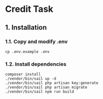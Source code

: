 # Credit Task

## 1. Installation

### 1.1. Copy and modify .env
`cp .env.example .env`

### 1.2. Install dependencies
```
composer install
./vendor/bin/sail up -d
./vendor/bin/sail php artisan key:generate
./vendor/bin/sail php artisan migrate
./vendor/bin/sail npm run build
```
